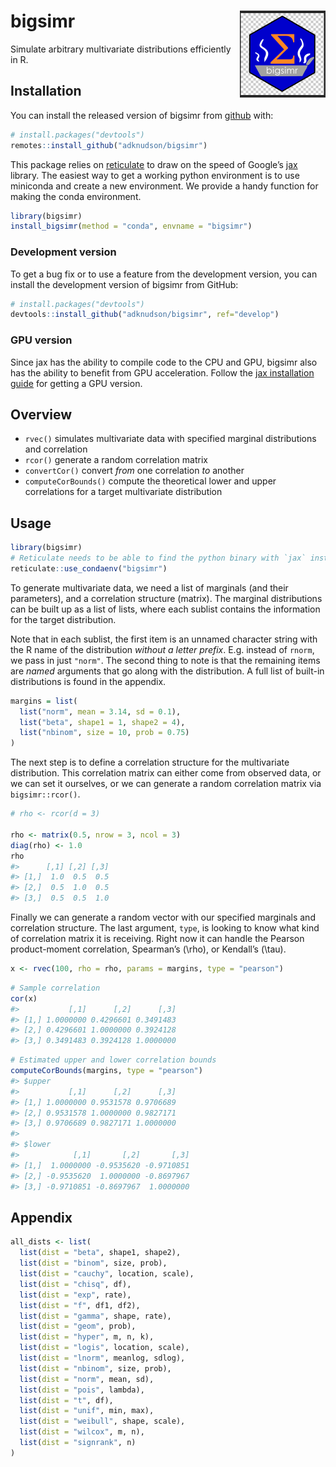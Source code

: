 
<!-- README.md is generated from README.Rmd. Please edit that file -->

# bigsimr <a href='https://github.com/adknudson/bigsimr'><img src='man/figures/logo.png' align="right" height="139" /></a>

<!-- badges: start -->

<!-- badges: end -->

Simulate arbitrary multivariate distributions efficiently in R.

## Installation

You can install the released version of bigsimr from
[github](https://github.com/) with:

``` r
# install.packages("devtools")
remotes::install_github("adknudson/bigsimr")
```

This package relies on
[reticulate](https://rstudio.github.io/reticulate/) to draw on the speed
of Google’s [jax](https://github.com/google/jax) library. The easiest
way to get a working python environment is to use miniconda and create a
new environment. We provide a handy function for making the conda
environment.

``` r
library(bigsimr)
install_bigsimr(method = "conda", envname = "bigsimr")
```

### Development version

To get a bug fix or to use a feature from the development version, you
can install the development version of bigsimr from GitHub:

``` r
# install.packages("devtools")
devtools::install_github("adknudson/bigsimr", ref="develop")
```

### GPU version

Since jax has the ability to compile code to the CPU and GPU, bigsimr
also has the ability to benefit from GPU acceleration. Follow the [jax
installation guide](https://github.com/google/jax#installation) for
getting a GPU version.

## Overview

  - `rvec()` simulates multivariate data with specified marginal
    distributions and correlation
  - `rcor()` generate a random correlation matrix
  - `convertCor()` convert *from* one correlation *to* another
  - `computeCorBounds()` compute the theoretical lower and upper
    correlations for a target multivariate distribution

## Usage

``` r
library(bigsimr)
# Reticulate needs to be able to find the python binary with `jax` installed
reticulate::use_condaenv("bigsimr")
```

To generate multivariate data, we need a list of marginals (and their
parameters), and a correlation structure (matrix). The marginal
distributions can be built up as a list of lists, where each sublist
contains the information for the target distribution.

Note that in each sublist, the first item is an unnamed character string
with the R name of the distribution *without a letter prefix*. E.g.
instead of `rnorm`, we pass in just `"norm"`. The second thing to note
is that the remaining items are *named* arguments that go along with the
distribution. A full list of built-in distributions is found in the
appendix.

``` r
margins = list(
  list("norm", mean = 3.14, sd = 0.1),
  list("beta", shape1 = 1, shape2 = 4),
  list("nbinom", size = 10, prob = 0.75)
)
```

The next step is to define a correlation structure for the multivariate
distribution. This correlation matrix can either come from observed
data, or we can set it ourselves, or we can generate a random
correlation matrix via `bigsimr::rcor()`.

``` r
# rho <- rcor(d = 3)

rho <- matrix(0.5, nrow = 3, ncol = 3)
diag(rho) <- 1.0
rho
#>      [,1] [,2] [,3]
#> [1,]  1.0  0.5  0.5
#> [2,]  0.5  1.0  0.5
#> [3,]  0.5  0.5  1.0
```

Finally we can generate a random vector with our specified marginals and
correlation structure. The last argument, `type`, is looking to know
what kind of correlation matrix it is receiving. Right now it can handle
the Pearson product-moment correlation, Spearman’s \(\rho\), or
Kendall’s \(\tau\).

``` r
x <- rvec(100, rho = rho, params = margins, type = "pearson")
```

``` r
# Sample correlation
cor(x)
#>           [,1]      [,2]      [,3]
#> [1,] 1.0000000 0.4296601 0.3491483
#> [2,] 0.4296601 1.0000000 0.3924128
#> [3,] 0.3491483 0.3924128 1.0000000
```

``` r
# Estimated upper and lower correlation bounds
computeCorBounds(margins, type = "pearson")
#> $upper
#>           [,1]      [,2]      [,3]
#> [1,] 1.0000000 0.9531578 0.9706689
#> [2,] 0.9531578 1.0000000 0.9827171
#> [3,] 0.9706689 0.9827171 1.0000000
#> 
#> $lower
#>            [,1]       [,2]       [,3]
#> [1,]  1.0000000 -0.9535620 -0.9710851
#> [2,] -0.9535620  1.0000000 -0.8697967
#> [3,] -0.9710851 -0.8697967  1.0000000
```

## Appendix

``` r
all_dists <- list(
  list(dist = "beta", shape1, shape2),
  list(dist = "binom", size, prob),
  list(dist = "cauchy", location, scale),
  list(dist = "chisq", df),
  list(dist = "exp", rate),
  list(dist = "f", df1, df2),
  list(dist = "gamma", shape, rate),
  list(dist = "geom", prob),
  list(dist = "hyper", m, n, k),
  list(dist = "logis", location, scale),
  list(dist = "lnorm", meanlog, sdlog),
  list(dist = "nbinom", size, prob),
  list(dist = "norm", mean, sd),
  list(dist = "pois", lambda),
  list(dist = "t", df),
  list(dist = "unif", min, max),
  list(dist = "weibull", shape, scale),
  list(dist = "wilcox", m, n),
  list(dist = "signrank", n)
)
```
